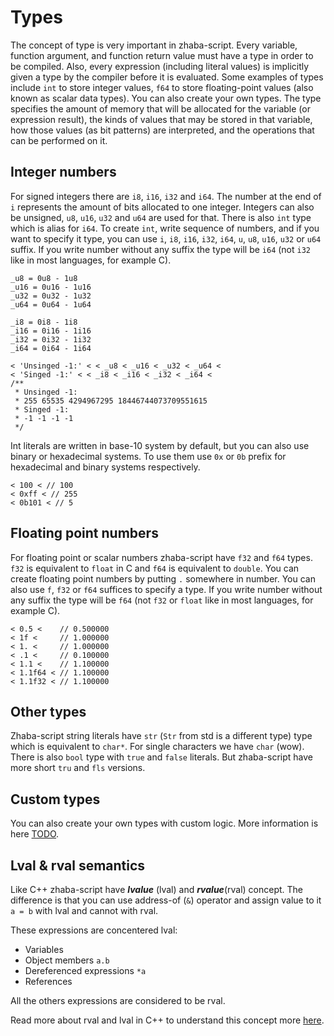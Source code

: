 # Types

The concept of type is very important in zhaba-script. Every variable, function argument, and function return value must have a type in order to be compiled. Also, every expression (including literal values) is implicitly given a type by the compiler before it is evaluated. Some examples of types include `int` to store integer values, `f64` to store floating-point values (also known as scalar data types). You can also create your own types. The type specifies the amount of memory that will be allocated for the variable (or expression result), the kinds of values that may be stored in that variable, how those values (as bit patterns) are interpreted, and the operations that can be performed on it.

## Integer numbers

For signed integers there are `i8`, `i16`, `i32` and `i64`. The number at the end of `i` represents the amount of bits allocated to one integer. Integers can also be unsigned, `u8`, `u16`, `u32` and `u64` are used for that. There is also `int` type which is alias for `i64`. To create `int`, write sequence of numbers, and if you want to specify it type, you can use `i`, `i8`, `i16`, `i32`, `i64`, `u`, `u8`, `u16`, `u32` or `u64` suffix. If you write number without any suffix the type will be `i64` (not `i32` like in most languages, for example C).

```zh
_u8 = 0u8 - 1u8
_u16 = 0u16 - 1u16
_u32 = 0u32 - 1u32
_u64 = 0u64 - 1u64

_i8 = 0i8 - 1i8
_i16 = 0i16 - 1i16
_i32 = 0i32 - 1i32
_i64 = 0i64 - 1i64

< 'Unsinged -1:' < < _u8 < _u16 < _u32 < _u64 <
< 'Singed -1:' < < _i8 < _i16 < _i32 < _i64 <
/**
 * Unsinged -1:
 * 255 65535 4294967295 18446744073709551615
 * Singed -1:
 * -1 -1 -1 -1
 */
```

Int literals are written in base-10 system by default, but you can also use binary or hexadecimal systems. To use them use `0x` or `0b` prefix for hexadecimal and binary systems respectively.

```zh
< 100 < // 100
< 0xff < // 255
< 0b101 < // 5
```

## Floating point numbers

For floating point or scalar numbers zhaba-script have `f32` and `f64` types. `f32` is equivalent to `float` in C and `f64` is equivalent to `double`. You can create floating point numbers by putting `.` somewhere in number. You can also use `f`, `f32` or `f64` suffices to specify a type. If you write number without any suffix the type will be `f64` (not `f32` or `float` like in most languages, for example C).

```zh
< 0.5 <    // 0.500000
< 1f <     // 1.000000
< 1. <     // 1.000000
< .1 <     // 0.100000
< 1.1 <    // 1.100000
< 1.1f64 < // 1.100000
< 1.1f32 < // 1.100000
```

## Other types

Zhaba-script string literals have `str` (`Str` from std is a different type) type which is equivalent to `char*`.
For single characters we have `char` (wow).
There is also `bool` type with `true` and `false` literals. But zhaba-script have more short `tru` and `fls` versions.

## Custom types

You can also create your own types with custom logic. More information is here [TODO]().

## Lval & rval semantics

Like C++ zhaba-script have _**lvalue**_ (lval) and _**rvalue**_(rval) concept. The difference is that you can use address-of (`&`) operator and assign value to it `a = b` with lval and cannot with rval.

These expressions are concentered lval:

- Variables
- Object members `a.b`
- Dereferenced expressions `*a`
- References

All the others expressions are considered to be rval.

Read more about rval and lval in C++ to understand this concept more [here](https://en.cppreference.com/w/cpp/language/value_category).
